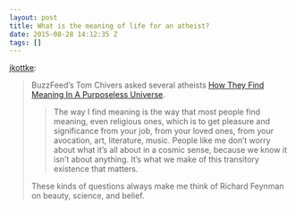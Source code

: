 ```yaml
---
layout: post
title: What is the meaning of life for an atheist?
date: 2015-08-28 14:12:35 Z
tags: []
---
```

[jkottke](http://bonus.kottke.org/post/127788961843/what-is-the-meaning-of-life-for-an-atheist):

> BuzzFeed’s Tom Chivers asked several atheists [How They Find Meaning In A Purposeless Universe](http://www.buzzfeed.com/tomchivers/when-i-was-a-child-i-spake-as-a-child).
> 
> > The way I find meaning is the way that most people find meaning, even religious ones, which is to get pleasure and significance from your job, from your loved ones, from your avocation, art, literature, music. People like me don’t worry about what it’s all about in a cosmic sense, because we know it isn’t about anything. It’s what we make of this transitory existence that matters.
> 
> These kinds of questions always make me think of Richard Feynman on beauty, science, and belief.
